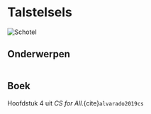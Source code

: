 # Talstelsels

![Schotel](/images/saucer.png)

## Onderwerpen

```{tableofcontents}
```

## Boek

Hoofdstuk 4 uit *CS for All*.{cite}`alvarado2019cs`
